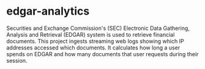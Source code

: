 # edgar-analytics
Securities and Exchange Commission's (SEC) Electronic Data Gathering, Analysis and Retrieval (EDGAR) system is used to retrieve financial documents. This project ingests streaming web logs showing which IP addresses accessed which documents. It calculates how long a user spends on EDGAR and how many documents that user requests during their session.
